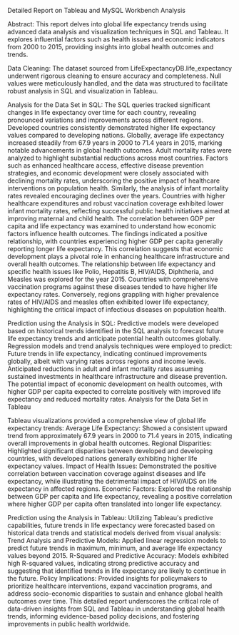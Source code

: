 Detailed Report on Tableau and MySQL Workbench Analysis

Abstract: 
This report delves into global life expectancy trends using advanced data analysis and visualization techniques in SQL and Tableau. It explores influential factors such as health issues and economic indicators from 2000 to 2015, providing insights into global health outcomes and trends.

Data Cleaning: 
The dataset sourced from LifeExpectancyDB.life_expectancy underwent rigorous cleaning to ensure accuracy and completeness. Null values were meticulously handled, and the data was structured to facilitate robust analysis in SQL and visualization in Tableau.

Analysis for the Data Set in SQL: 
The SQL queries tracked significant changes in life expectancy over time for each country, revealing pronounced variations and improvements across different regions. Developed countries consistently demonstrated higher life expectancy values compared to developing nations. Globally, average life expectancy increased steadily from 67.9 years in 2000 to 71.4 years in 2015, marking notable advancements in global health outcomes.
Adult mortality rates were analyzed to highlight substantial reductions across most countries. Factors such as enhanced healthcare access, effective disease prevention strategies, and economic development were closely associated with declining mortality rates, underscoring the positive impact of healthcare interventions on population health.
Similarly, the analysis of infant mortality rates revealed encouraging declines over the years. Countries with higher healthcare expenditures and robust vaccination coverage exhibited lower infant mortality rates, reflecting successful public health initiatives aimed at improving maternal and child health.
The correlation between GDP per capita and life expectancy was examined to understand how economic factors influence health outcomes. The findings indicated a positive relationship, with countries experiencing higher GDP per capita generally reporting longer life expectancy. This correlation suggests that economic development plays a pivotal role in enhancing healthcare infrastructure and overall health outcomes.
The relationship between life expectancy and specific health issues like Polio, Hepatitis B, HIV/AIDS, Diphtheria, and Measles was explored for the year 2015. Countries with comprehensive vaccination programs against these diseases tended to have higher life expectancy rates. Conversely, regions grappling with higher prevalence rates of HIV/AIDS and measles often exhibited lower life expectancy, highlighting the critical impact of infectious diseases on population health.

Prediction using the Analysis in SQL:
Predictive models were developed based on historical trends identified in the SQL analysis to forecast future life expectancy trends and anticipate potential health outcomes globally. Regression models and trend analysis techniques were employed to predict:
Future trends in life expectancy, indicating continued improvements globally, albeit with varying rates across regions and income levels.
Anticipated reductions in adult and infant mortality rates assuming sustained investments in healthcare infrastructure and disease prevention.
The potential impact of economic development on health outcomes, with higher GDP per capita expected to correlate positively with improved life expectancy and reduced mortality rates.
Analysis for the Data Set in Tableau

Tableau visualizations provided a comprehensive view of global life expectancy trends:
Average Life Expectancy: Showed a consistent upward trend from approximately 67.9 years in 2000 to 71.4 years in 2015, indicating overall improvements in global health outcomes.
Regional Disparities: Highlighted significant disparities between developed and developing countries, with developed nations generally exhibiting higher life expectancy values.
Impact of Health Issues: Demonstrated the positive correlation between vaccination coverage against diseases and life expectancy, while illustrating the detrimental impact of HIV/AIDS on life expectancy in affected regions.
Economic Factors: Explored the relationship between GDP per capita and life expectancy, revealing a positive correlation where higher GDP per capita often translated into longer life expectancy.

Prediction using the Analysis in Tableau:
Utilizing Tableau's predictive capabilities, future trends in life expectancy were forecasted based on historical data trends and statistical models derived from visual analysis:
Trend Analysis and Predictive Models: Applied linear regression models to predict future trends in maximum, minimum, and average life expectancy values beyond 2015.
R-Squared and Predictive Accuracy: Models exhibited high R-squared values, indicating strong predictive accuracy and suggesting that identified trends in life expectancy are likely to continue in the future.
Policy Implications: Provided insights for policymakers to prioritize healthcare interventions, expand vaccination programs, and address socio-economic disparities to sustain and enhance global health outcomes over time.
This detailed report underscores the critical role of data-driven insights from SQL and Tableau in understanding global health trends, informing evidence-based policy decisions, and fostering improvements in public health worldwide.
